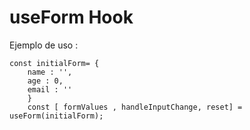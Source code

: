 # useForm Hook

Ejemplo de uso : 
```
const initialForm= {
    name : '',
    age : 0,
    email : ''
    }
    const [ formValues , handleInputChange, reset] = useForm(initialForm);
```
